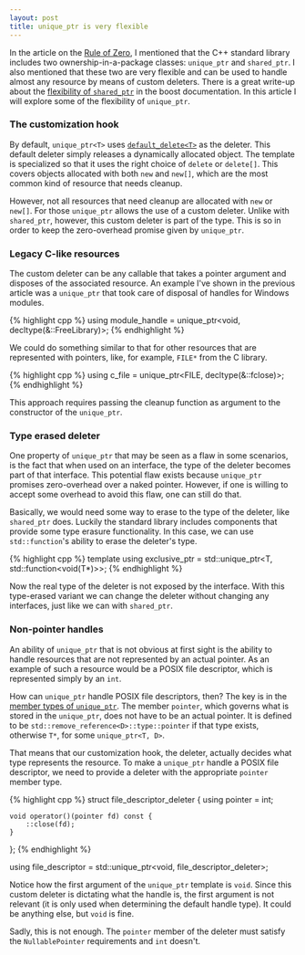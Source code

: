 ```yaml
---
layout: post
title: unique_ptr is very flexible
---
```


In the article on the [Rule of Zero][rule of zero], I mentioned that the C++
standard library includes two ownership-in-a-package classes: `unique_ptr` and
`shared_ptr`. I also mentioned that these two are very flexible and can be used
to handle almost any resource by means of custom deleters. There is a great
write-up about the [flexibility of `shared_ptr`][boost sp_techniques] in the
boost documentation. In this article I will explore some of the flexibility of
`unique_ptr`.

### The customization hook

By default, `unique_ptr<T>` uses [`default_delete<T>`][default_delete]  as the
deleter. This default deleter simply releases a dynamically allocated object.
The template is specialized so that it uses the right choice of `delete` or
`delete[]`. This covers objects allocated with both `new` and `new[]`, which
are the most common kind of resource that needs cleanup.

However, not all resources that need cleanup are allocated with `new` or
`new[]`. For those `unique_ptr` allows the use of a custom deleter. Unlike with
`shared_ptr`, however, this custom deleter is part of the type. This is so in
order to keep the zero-overhead promise given by `unique_ptr`.

### Legacy C-like resources

The custom deleter can be any callable that takes a pointer argument and
disposes of the associated resource. An example I've shown in the previous
article was a `unique_ptr` that took care of disposal of handles for Windows
modules.

{% highlight cpp %}
using module_handle = unique_ptr<void, decltype(&::FreeLibrary)>;
{% endhighlight %}
    
We could do something similar to that for other resources that are represented
with pointers, like, for example, `FILE*` from the C library.

{% highlight cpp %}
using c_file = unique_ptr<FILE, decltype(&::fclose)>;
{% endhighlight %}
    
This approach requires passing the cleanup function as argument to the
constructor of the `unique_ptr`.

### Type erased deleter

One property of `unique_ptr` that may be seen as a flaw in some scenarios, is
the fact that when used on an interface, the type of the deleter becomes part
of that interface. This potential flaw exists because `unique_ptr` promises
zero-overhead over a naked pointer. However, if one is willing to accept some
overhead to avoid this flaw, one can still do that.

Basically, we would need some way to erase to the type of the deleter, like
`shared_ptr` does. Luckily the standard library includes components that
provide some type erasure functionality. In this case, we can use
`std::function`'s ability to erase the deleter's type.

{% highlight cpp %}
template <typename T>
using exclusive_ptr =  std::unique_ptr<T, std::function<void(T*)>>;
{% endhighlight %}

Now the real type of the deleter is not exposed by the interface. With this
type-erased variant we can change the deleter without changing any interfaces,
just like we can with `shared_ptr`.

### Non-pointer handles

An ability of `unique_ptr` that is not obvious at first sight is the ability to
handle resources that are not represented by an actual pointer. As an example
of such a resource would be a POSIX file descriptor, which is represented
simply by an `int`.

How can `unique_ptr` handle POSIX file descriptors, then? The key is in the
[member types of `unique_ptr`][unique_ptr member types]. The member `pointer`,
which governs what is stored in the `unique_ptr`, does not have to be an actual
pointer. It is defined to be `std::remove_reference<D>::type::pointer` if that
type exists, otherwise `T*`, for some `unique_ptr<T, D>`.

That means that our customization hook, the deleter, actually decides what type
represents the resource. To make a `unique_ptr` handle a POSIX file descriptor,
we need to provide a deleter with the appropriate `pointer` member type.

{% highlight cpp %}
struct file_descriptor_deleter {
    using pointer = int;

    void operator()(pointer fd) const {
        ::close(fd);
    }
};
{% endhighlight %}

using file_descriptor = std::unique_ptr<void, file_descriptor_deleter>;

Notice how the first argument of the `unique_ptr` template is `void`. Since
this custom deleter is dictating what the handle is, the first argument is not
relevant (it is only used when determining the default handle type). It could
be anything else, but `void` is fine.

Sadly, this is not enough. The `pointer` member of the deleter must satisfy the
`NullablePointer` requirements and `int` doesn't.

 [unique_ptr member types]: http://en.cppreference.com/w/cpp/memory/unique_ptr#Member_types
 [rule of zero]: /2012/08/15/rule-of-zero.html
 [default_delete]: http://en.cppreference.com/w/cpp/memory/default_delete
 [boost sp_techniques]: http://www.boost.org/libs/smart_ptr/sp_techniques.html

